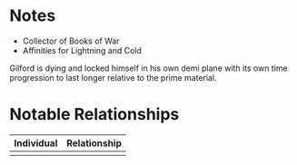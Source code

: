 # Notes
- Collector of Books of War
- Affinities for Lightning and Cold

Gilford is dying and locked himself in his own demi plane with its own time progression to last longer relative to the prime material.

# Notable Relationships
| Individual | Relationship |
| ---------- | ------------ |
|            |              |